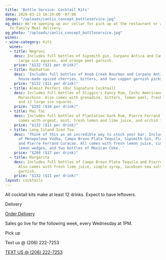 ```yaml
---
title: 'Bottle Service: Cocktail Kits'
date: 2020-03-13 16:19:00 -07:00
image: "/uploads/canlis_concept_bottleservice.jpg"
og_desc: We're opening up our cellar for pick up at the restaurant or as an add-on
  to Family Meal delivery.
og_photo: "/uploads/canlis_concept_bottleservice.jpg"
wines:
- wine-category: Kits
  wines:
  - title: Negroni
    desc: Includes full bottles of Sipsmith gin, Carpano Antica and Campari with 12
      large ice squares, and orange peel garnish.
    price: "$132 ($11 per drink)"
  - title: Manhattan
    desc: 'Includes full bottles of Knob Creek Bourbon and Carpano Antica, James''
      house-made spiced cherries, bitters, and two copper garnish picks. '
    price: "$132 ($11 per drink)"
  - title: Almost Perfect (Our Signature Cocktail)
    desc: Includes full bottles of Stiggin's Fancy Rum, Cochi Americano, Amaro, and
      Maraschino. Also comes with grenadine, bitters, lemon peel, fresh flower garnish,
      and 12 large ice squares.
    price: "$192 ($16 per drink)"
  - title: Mai Tai
    desc: Includes full bottles of Plantation Dark Rum, Pierre Ferrand Curacao. Also
      comes with orgeat, mint, fresh lemon and lime juice, and orchid flower garnish.
    price: "$132 ($11 per drink)"
  - title: Long Island Iced Tea
    desc: 'Think of this as an incredible way to stock your bar. Includes full bottles
      of Monopolowa Vodka, Campo Bravo Plata Tequila, Sipsmith Gin, Plantation Rum,
      and Pierre Ferrand Curacao. All comes with fresh lemon juice, simple syrup,
      lemon wedges, and two bottles of Mexican Coke. '
    price: "$204 ($17 per drink)"
  - title: Margarita
    desc: Includes full bottles of Campo Bravo Plata Tequila and Pierre Ferrand Curacao.
      Also comes with fresh lime juice, simple syrup, Jacobsen sea salt, and lime
      garnish.
    price: "$132 ($11 per drink)"
layout: cocktails
---
```


All cocktail kits make at least 12 drinks. Expect to have leftovers.

<p class="mb0 mt3 Caption">Delivery</p>
<div class="mt3">
  <div class="EventsButton mb7">
    <a class="Caption" target="_blank" href="https://www.exploretock.com/canlis/experience/112787">
      Order Delivery
    </a>
  </div>
</div>
<p class="mb2 d-mb3">Sales go live for the following week, every Wednesday at 1PM.</p>

<p class="mb2 d-mb0 mt2 Caption">Pick up</p>
<p class="mb4 ShowDesktop">Text us @ (206) 222-7253</p>

<div class="mt2 mb4 ShowMobile">
  <div class="EventsButton mb8">
    <a class="Caption" href="sms:+12062227253">
      TEXT US @ (206) 222-7253
    </a>
  </div>
</div>

<div class="Divider mt4 d-mt5 op30 mb3"></div>



